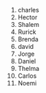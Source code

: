 1. charles
2. Hector
3. Shalem
4. Rurick
5. Brenda
6. david
7. Jorge
8. Daniel
9. Thelma
10. Carlos
11. Noemi
